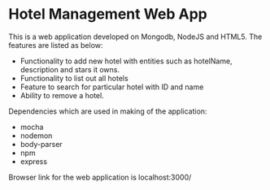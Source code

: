 # Hotel Management Web App

This is a web application developed on Mongodb, NodeJS and HTML5. The features are listed as below:
- Functionality to add new hotel with entities such as hotelName, description and stars it owns.
- Functionality to list out all hotels
- Feature to search for particular hotel with ID and name
- Ability to remove a hotel.

Dependencies which are used in making of the application:
- mocha
- nodemon
- body-parser
- npm
- express

Browser link for the web application is localhost:3000/
